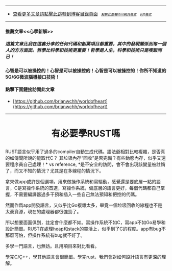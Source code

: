 ****
- [查看更多文章請點擊此跳轉到博客目錄頁面](../../tableOfContent.md) &nbsp;<font size=1> [*_點擊此查看html網頁格式_*](../../tableOfContent.html)&nbsp; &nbsp; [*_pdf格式_*](../../tableOfContent.md.pdf)</font>

****
#### 推薦文章<<心學新解>>

##### *_這篇文章比我在這裏分享的任何代碼和創業項目都重要，其中的發現關係到每一個人的方方面面。哲學比科學和技術更重要！哲學是人生，科學和技術只是喫飯而已！_*

#### 心智是可以被操控的！心智是可以被操控的！心智是可以被操控的！你所不知道的5G/6G微波腦機接口技術！ 

#### 點擊下面鏈接訪問此文章
- [https://github.com/brianwchh/worldofheart](https://github.com/brianwchh/worldofheart)

****


# <p align="center"> 有必要學RUST嗎   </p>

RUST語言似乎用了過多的compiler自動生成代碼。語法爺相對比較複雜，是否真的如傳聞所說的能取代C？  其垃圾內存“回收”是否完備？有些動態內存，似乎又還要程序員自己處理！* vs reference, *是不安全的訪問，會不會出現該變量被註銷了，而又不知的情況？尤其是在多線程的情況下。

拿來做app或許是個選項，用來做操作系統和寫驅動，感覺還是要底層一點的語言，C是寫操作系統的首選，寫操作系統，偏底層的語言更好，每個代碼都自己掌握，不需要編譯器過多干預和插入一些自己無法預知和把控的代碼。

然而作爲app開發語言，又似乎比Go複雜太多，畢竟一個垃圾回收的線程也不是太豪資源，現在的處理器都很強勁了。

所以想要面面俱到，註定會什麼都不如。寫操作系統不如C，寫app不如Go易學和設計簡單。RUST在處理heap和stack的靈活上，似乎到了C的程度。app有bug不那麼可怕，但操作系統有bug就不好了。

多學一門語言，也無妨。且用項目來對比看看。  

學完C/Ç++，學其他語言會很簡單。學完rust，我們會對如何設計語言有更深的理解。   





